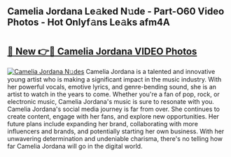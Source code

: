 ## Camelia Jordana Le𝚊ked N𝚞de - Part-O60 Video Photos - Hot Onlyf𝚊ns Le𝚊ks afm4A

# <h2><a href="http://ac12212.deff.icu/?id=Camelia+Jordana">🔗 New 👉🔴 Camelia Jordana VIDEO Photos</a></h2>

[![Camelia Jordana N𝚞des](https://i.imgur.com/rIISA9y.gif)](http://ac12212.deff.icu/?id=Camelia+Jordana)
Camelia Jordana is a talented and innovative young artist who is making a significant impact in the music industry. With her powerful vocals, emotive lyrics, and genre-bending sound, she is an artist to watch in the years to come. Whether you're a fan of pop, rock, or electronic music, Camelia Jordana's music is sure to resonate with you. Camelia Jordana's social media journey is far from over. She continues to create content, engage with her fans, and explore new opportunities. Her future plans include expanding her brand, collaborating with more influencers and brands, and potentially starting her own business. With her unwavering determination and undeniable charisma, there's no telling how far Camelia Jordana will go in the digital world.
